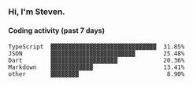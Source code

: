 ### Hi, I'm Steven.

#### Coding activity (past 7 days)
```
TypeScript  ▓▓▓▓▓▓▓▓▓▓▓▓▓▓▓▓▓▓▓▓▓▓▓▓▓▓▓▓▓▓  31.85%
JSON        ▓▓▓▓▓▓▓▓▓▓▓▓▓▓▓▓▓▓▓▓▓▓▓▓        25.48%
Dart        ▓▓▓▓▓▓▓▓▓▓▓▓▓▓▓▓▓▓▓             20.36%
Markdown    ▓▓▓▓▓▓▓▓▓▓▓▓                    13.41%
other       ▓▓▓▓▓▓▓▓                         8.90%
```
